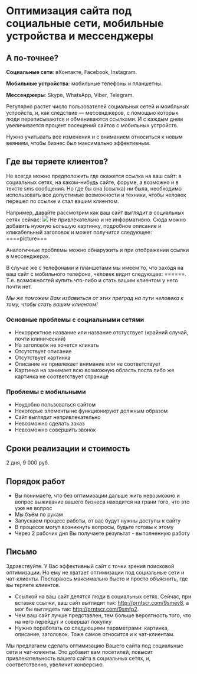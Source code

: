 # Оптимизация сайта под социальные сети, мобильные устройства и мессенджеры

## А по-точнее?
**Социальные сети**: вКонтакте, Facebook, Instagram.

**Мобильные устройства**: мобильные телефоны и планшетны.

**Мессенджеры**: Skype, WhatsApp, Viber, Telegram.

Регулярно растет число пользователей социальных сетей и моибльных устройств, и, как следствие — мессенджеров, с помощью которых люди переписываются и обмениваются ссылками. И с каждым днем увеличивается процент посещений сайтов с мобильных устройств.

Нужно учитывать все изменения и с вниманием относиться к новым веяниям, чтобы бизнес был максимально эффективным.

## Где вы теряете клиентов?
Не всегда можно предположить где окажется ссылка на ваш сайт: в социальных сетях, на каком-нибудь сайте, форуме, а возможно и в тексте sms сообщения. Но где бы она (ссылка) ни была, необходимо использовать все допустимые возможности и техники, чтобы человек перешел по ссылке и стал вашим клиентом.

Например, давайте рассмотрим как ваш сайт выглядит в социальных сетях сейчас:
![](http://i.imgur.com/fNV5PUz.png)
Не привлекательно и не информативно. Сюда можно добавить нужную ьольшую картинку, подробное описание и кликабельный заголовок и может получится следующее:
====picture===

Аналогичные проблемы можно обнаружить и при отображении ссылки в мессенджерах.

В случае же с телефонами и планшетами мы имеем то, что заходя на ваш сайт с мобильного телефона, человек видит следующее: ======.
Т.е. возможностей купить что-либо и стать вашим клиентом у него почти нет.

*Мы же поможем Вам избавиться от этих преград на пути человека к тому, чтобы стать вашим клиентом!*


### Основные проблемы с социальными сетями
- Некорректное название или название отстуствует (крайний случай, почти клинический)
- На заголовок не хочется кликать
- Отсутствует описание
- Отсутствует картинка
- Описание не привлекает внимание или не соответствует
- Картинка на занимает всю возможную область поста либо же картинка не соответствует странице


### Проблемы с мобильными
- Неудобно пользоваться сайтом
- Некоторые элементы не функционируют должным образом
- Сайт выглядит непривлекательно
- Невозможно сделать заказ
- Невозможно совершить звонок


## Сроки реализации и стоимость
2 дня, 9 000 руб.


## Порядок работ
* Вы понимаете, что без оптимизации дальше жить невозможно и вопрос выживание вашего бизнеса находится на грани того, что это уже не вопрос
* Мы бъём по рукам
* Запускаем процесс работы, от вас будут нужны доступы к сайту
* В процессе могут возникнуть вопросы, будьте готовы к этому
* Через 2 рабочих дня Вы получаете результат - выполненную работу



## Письмо
Здравствуйте.
У Вас эффективный сайт с точки зрения поисковой оптимизации.
Но ему не хватает оптимизации под социальные сети и чат-клиенты. 
Постараюсь максимально бысто и просто объяснить, где вы теряете клиентов.
- Ссылкой на ваш сайт делятся люди в социальных сетях. Сейчас, при вставке ссылки, ваш сайт выглядит так: http://prntscr.com/9smev8,
а мог бы выглядеть так: http://prntscr.com/9smfp2.
- Чем ваш сайт лучше представлен, тем больше вероятность того, что на него перейдут и совершат покупку
- Нужно поработать со следующими параметрами: картинка, описание, заголовок.
Тоже самое относится и к чат-клиентам.

Мы предлагаем сделать оптимизацию Вашего сайта под социальные сети и чат-клиенты. Это добавит вам посетилей,
повысит привлекательность вашего сайта в социальных сетях, и, соответственно, увеличит конверсию. 


